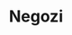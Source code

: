 ---
schema: opendataschema
title: Negozi
organization: Openstreetmap
notes: 'Tutti i negozi di Prato referenziati tramite il tag "shop" su Openstreetmap. Puoi contribuire ad aggiornare questo dataset usando Openstreetmap ed il tag "shop". Aggiornati mensilmente.'
resources:
  - name: Negozi
    url: 'https://github.com/iltempe/opendataprato/blob/master/negozi.geojson'
    format: geojson
category:
  - Economia
maintainer: Matteo Tempestini
maintainer_email: mtempestini@gmail.com
license: 'http://www.opendefinition.org/licenses/odc-odbl'
pubdate: 10/04/2016
comments: true
---